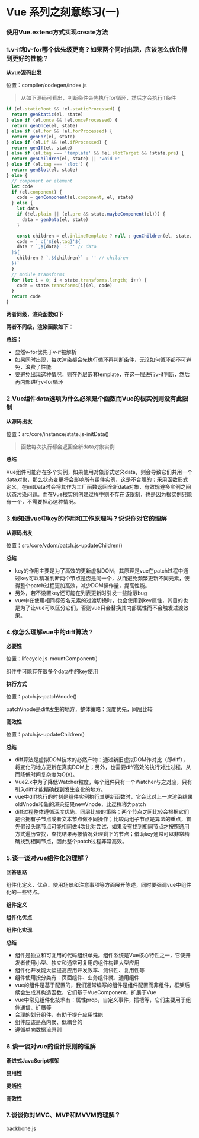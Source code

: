# Vue 系列之刻意练习(一)

### 使用Vue.extend方式实现create方法





### 1.v-if和v-for哪个优先级更高？如果两个同时出现，应该怎么优化得到更好的性能？

**从vue源码出发**

位置：compiler/codegen/index.js

> 从如下源码可看出，判断条件会先执行for循环，然后才会执行if条件

```js
if (el.staticRoot && !el.staticProcessed) {
  return genStatic(el, state)
} else if (el.once && !el.onceProcessed) {
  return genOnce(el, state)
} else if (el.for && !el.forProcessed) {
  return genFor(el, state)
} else if (el.if && !el.ifProcessed) {
  return genIf(el, state)
} else if (el.tag === 'template' && !el.slotTarget && !state.pre) {
  return genChildren(el, state) || 'void 0'
} else if (el.tag === 'slot') {
  return genSlot(el, state)
} else {
  // component or element
  let code
  if (el.component) {
    code = genComponent(el.component, el, state)
  } else {
    let data
    if (!el.plain || (el.pre && state.maybeComponent(el))) {
      data = genData(el, state)
    }

    const children = el.inlineTemplate ? null : genChildren(el, state, true)
    code = `_c('${el.tag}'${
    data ? `,${data}` : '' // data
  }${
    children ? `,${children}` : '' // children
  })`
  }
  // module transforms
  for (let i = 0; i < state.transforms.length; i++) {
    code = state.transforms[i](el, code)
  }
  return code
}
```



**两者同级，渲染函数如下**



**两者不同级，渲染函数如下：**



**总结：**

- 显然v-for优先于v-if被解析
- 如果同时出现，每次渲染都会先执行循环再判断条件，无论如何循环都不可避免，浪费了性能
- 要避免出现这种情况，则在外层嵌套template，在这一层进行v-if判断，然后再内部进行v-for循环

### 2.Vue组件data选项为什么必须是个函数而Vue的根实例则没有此限制

**从源码出发**

位置：src/core/instance/state.js-initData()

> 函数每次执行都会返回全新data对象实例



**总结**

Vue组件可能存在多个实例，如果使用对象形式定义data，则会导致它们共用一个data对象，那么状态变更将会影响所有组件实例，这是不合理的；采用函数形式定义，在initData时会将其作为工厂函数返回全新data对象，有效规避多实例之间状态污染问题。而在Vue根实例创建过程中则不存在该限制，也是因为根实例只能有一个，不需要担心这种情况。

### 3.你知道vue中key的作用和工作原理吗？说说你对它的理解

**从源码出发**

位置：src/core/vdom/patch.js-updateChildren()



**总结**

- key的作用主要是为了高效的更新虚拟DOM，其原理是vue在patch过程中通过key可以精准判断两个节点是否是同一个，从而避免频繁更新不同元素，使得整个patch过程更加高效，减少DOM操作量，提高性能。
- 另外，若不设置key还可能在列表更新时引发一些隐蔽bug
- vue中在使用相同标签名元素的过渡切换时，也会使用到key属性，其目的也是为了让vue可以区分它们，否则vue只会替换其内部属性而不会触发过渡效果。

### 4.你怎么理解vue中的diff算法？

**必要性**

位置：lifecycle.js-mountComponent()

组件中可能存在很多个data中的key使用





**执行方式**

位置：patch.js-patchVnode()

patchVnode是diff发生的地方，整体策略：深度优先，同层比较



**高效性**

位置：patch.js-updateChildren()



**总结**

- diff算法是虚拟DOM技术的必然产物：通过新旧虚拟DOM作对比（即diff），将变化的地方更新在真实DOM上；另外，也需要diff高效的执行对比过程，从而降低时间复杂度为O(n)。
- Vue2.x中为了降低Watcher粒度，每个组件只有一个Watcher与之对应，只有引入diff才能精确找到发生变化的地方。
- vue中diff执行的时刻是组件实例执行其更新函数时，它会比对上一次渲染结果oldVnode和新的渲染结果newVnode，此过程称为patch
- diff过程整体遵循深度优先、同层比较的策略；两个节点之间比较会根据它们是否拥有子节点或者文本节点做不同操作；比较两组子节点是算法的重点，首先假设头尾节点可能相同做4次比对尝试，如果没有找到相同节点才按照通用方式遍历查找，查找结果再按情况处理剩下的节点；借助key通常可以非常精确找到相同节点，因此整个patch过程非常高效。

### 5.谈一谈对vue组件化的理解？

**回答思路**

组件化定义、优点、使用场景和注意事项等方面展开陈述，同时要强调vue中组件化的一些特点。



**组件定义**



**组件化优点**



**组件化实现**



**总结**

- 组件是独立和可复用的代码组织单元。组件系统是Vue核心特性之一，它使开发者使用小型、独立和通常可复用的组件构建大型应用
- 组件化开发能大幅提高应用开发效率、测试性、复用性等
- 组件使用按分类有：页面组件、业务组件就、通用组件
- vue的组件是基于配置的，我们通常编写的组件是组件配置而非组件，框架后续会生成其构造函数，它们基于VueComponent，扩展于Vue
- vue中常见组件化技术有：属性prop，自定义事件，插槽等，它们主要用于组件通信、扩展等
- 合理的划分组件，有助于提升应用性能
- 组件应该是高内聚、低耦合的
- 遵循单向数据流原则

### 6.谈一谈对vue的设计原则的理解

**渐进式JavaScript框架**

**易用性**

**灵活性**

**高效性**



### 7.谈谈你对MVC、MVP和MVVM的理解？



backbone.js







